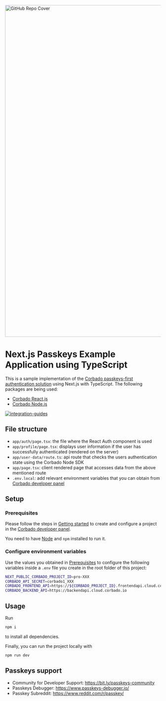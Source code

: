 <img width="1070" alt="GitHub Repo Cover" src="https://github.com/corbado/corbado-php/assets/18458907/aa4f9df6-980b-4b24-bb2f-d71c0f480971">

# Next.js Passkeys Example Application using TypeScript

This is a sample implementation of the [Corbado passkeys-first authentication solution](https://www.corbado.com) using
Next.js with TypeScript. The following packages are being used:

- [Corbado React.js](https://github.com/corbado/javascript/tree/develop/packages/react)
- [Corbado Node.js](https://github.com/corbado/corbado-nodejs)

[![integration-guides](https://github.com/user-attachments/assets/7859201b-a345-4b68-b336-6e2edcc6577b)](https://app.corbado.com/integration-guides/nextjs)

## File structure

- `app/auth/page.tsx`: the file where the React Auth component is used
- `app/profile/page.tsx`: displays user information if the user has successfully authenticated (rendered on the server)
- `app/user-data/route.ts`: api route that checks the users authentication state using the Corbado Node SDK
- `app/page.tsx`: client rendered page that accesses data from the above mentioned route
- `.env.local`: add relevant environment variables that you can obtain
  from [Corbado developer panel](https://app.corbado.com/)

## Setup

### Prerequisites

Please follow the steps in [Getting started](https://docs.corbado.com/overview/getting-started) to create and configure
a project in the [Corbado developer panel](https://app.corbado.com/).

You need to have [Node](https://nodejs.org/en/download) and `npm` installed to run it.

### Configure environment variables

Use the values you obtained in [Prerequisites](#prerequisites) to configure the following variables inside a `.env`
file you create in the root folder of this project:

```sh
NEXT_PUBLIC_CORBADO_PROJECT_ID=pro-XXX
CORBADO_API_SECRET=corbado1_XXX
CORBADO_FRONTEND_API=https://${CORBADO_PROJECT_ID}.frontendapi.cloud.corbado.io
CORBADO_BACKEND_API=https://backendapi.cloud.corbado.io
```

## Usage

Run

```bash
npm i
```

to install all dependencies.

Finally, you can run the project locally with

```bash
npm run dev
```

## Passkeys support

- Community for Developer Support: https://bit.ly/passkeys-community
- Passkeys Debugger: https://www.passkeys-debugger.io/ 
- Passkey Subreddit: https://www.reddit.com/r/passkey/
